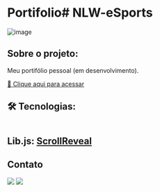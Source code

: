 # Portifolio# NLW-eSports 
![image](https://user-images.githubusercontent.com/105132452/190727778-e14de3ca-d3fd-4ff1-b8ec-8cfb5ce54c88.png)

## Sobre o projeto:

Meu portifólio pessoal (em desenvolvimento). 

[🔗 Clique aqui para acessar](https://AndersonRodrigs.github.io/NLW-eSports-Explorer-Desafio-Extra/)

## 🛠 Tecnologias:

<img src="https://img.shields.io/badge/HTML5-E34F26?style=for-the-badge&logo=html5&logoColor=white" alt=""> <br>
<img src="https://img.shields.io/badge/CSS3-1572B6?style=for-the-badge&logo=css3&logoColor=white" alt=""><br>

## Lib.js: [ScrollReveal](https://scrollrevealjs.org/)


<!--# Autor:-->
## Contato
<a href="https://www.linkedin.com/in/anderson-r-souza" target="_blank"><img src="https://img.shields.io/badge/-LinkedIn-%230077B5?style=for-the-badge&logo=linkedin&logoColor=white" target="_blank"></a> 
<a href = "mailto:anderson.rodriguesouz@gmail.com"><img src="https://img.shields.io/badge/-Gmail-%23333?style=for-the-badge&logo=gmail&logoColor=white" target="_blank"></a>

